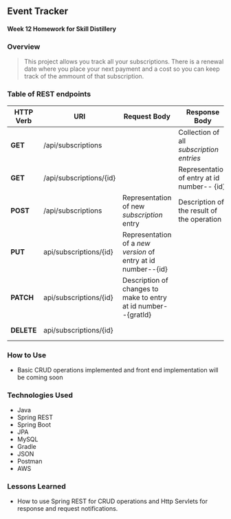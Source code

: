 ## Event Tracker

#### Week 12 Homework for Skill Distillery

### Overview

> This project allows you track all your subscriptions. There is a renewal date where you place your next payment and a cost so you can keep track of the ammount of that subscription.

### **Table of REST endpoints**

| **HTTP Verb** | **URI**                 | **Request Body**                                               | **Response Body**                           | **Purpose**                         |
| ------------- | ----------------------- | -------------------------------------------------------------- | ------------------------------------------- | ----------------------------------- |
| **GET**       | /api/subscriptions      |                                                                | Collection of all _subscription entries_    | **List** or **Collection** endpoint |
| **GET**       | /api/subscriptions/{id} |                                                                | Representation of entry at id number-- {id} | **Retrieve** endpoint               |
| **POST**      | /api/subscriptions      | Representation of new _subscription_ entry                     | Description of the result of the operation  | **Create** endpoint                 |
| **PUT**       | api/subscriptions/{id}  | Representation of a _new version_ of entry at id number--{id}  |                                             | **Replace** endpoint                |
| **PATCH**     | api/subscriptions/{id}  | Description of changes to make to entry at id number--{gratId} |                                             | **Update** endpoint                 |
| **DELETE**    | api/subscriptions/{id}  |                                                                |                                             | **Delete** route                    |

### How to Use

- Basic CRUD operations implemented and front end implementation will be coming soon

### Technologies Used

- Java
- Spring REST
- Spring Boot
- JPA
- MySQL
- Gradle
- JSON
- Postman
- AWS

### Lessons Learned

- How to use Spring REST for CRUD operations and Http Servlets for response and request notifications.
